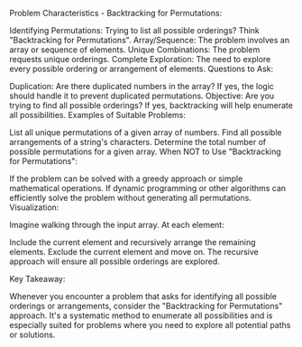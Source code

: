 Problem Characteristics - Backtracking for Permutations:

Identifying Permutations: Trying to list all possible orderings? Think "Backtracking for Permutations".
Array/Sequence: The problem involves an array or sequence of elements.
Unique Combinations: The problem requests unique orderings.
Complete Exploration: The need to explore every possible ordering or arrangement of elements.
Questions to Ask:

Duplication: Are there duplicated numbers in the array? If yes, the logic should handle it to prevent duplicated permutations.
Objective: Are you trying to find all possible orderings? If yes, backtracking will help enumerate all possibilities.
Examples of Suitable Problems:

List all unique permutations of a given array of numbers.
Find all possible arrangements of a string's characters.
Determine the total number of possible permutations for a given array.
When NOT to Use "Backtracking for Permutations":

If the problem can be solved with a greedy approach or simple mathematical operations.
If dynamic programming or other algorithms can efficiently solve the problem without generating all permutations.
Visualization:

Imagine walking through the input array. At each element:

Include the current element and recursively arrange the remaining elements.
Exclude the current element and move on.
The recursive approach will ensure all possible orderings are explored.

Key Takeaway:

Whenever you encounter a problem that asks for identifying all possible orderings or arrangements, consider the "Backtracking for Permutations" approach. It's a systematic method to enumerate all possibilities and is especially suited for problems where you need to explore all potential paths or solutions.